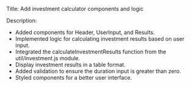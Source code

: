 Title: Add investment calculator components and logic

Description:
- Added components for Header, UserInput, and Results.
- Implemented logic for calculating investment results based on user input.
- Integrated the calculateInvestmentResults function from the util/investment.js module.
- Display investment results in a table format.
- Added validation to ensure the duration input is greater than zero.
- Styled components for a better user interface.
